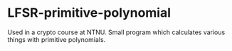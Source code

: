 # LFSR-primitive-polynomial
Used in a crypto course at NTNU. Small program which calculates various things with primitive polynomials.

